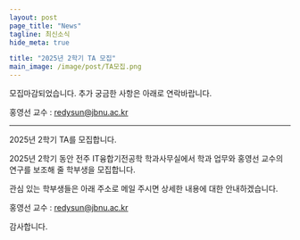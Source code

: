 ```yaml
---
layout: post
page_title: "News"
tagline: 최신소식
hide_meta: true

title: "2025년 2학기 TA 모집"
main_image: /image/post/TA모집.png
---
```


모집마감되었습니다. 추가 궁금한 사항은 아래로 연락바랍니다. 

홍영선 교수 : redysun@jbnu.ac.kr

------------------------------------------------------------
2025년 2학기 TA를 모집합니다. 

2025년 2학기 동안 전주 IT융합기전공학 학과사무실에서 학과 업무와 
홍영선 교수의 연구를 보조해 줄 학부생을 모집합니다.

관심 있는 학부생들은 아래 주소로 메일 주시면
상세한 내용에 대한 안내하겠습니다. 

홍영선 교수 : redysun@jbnu.ac.kr

감사합니다. 


